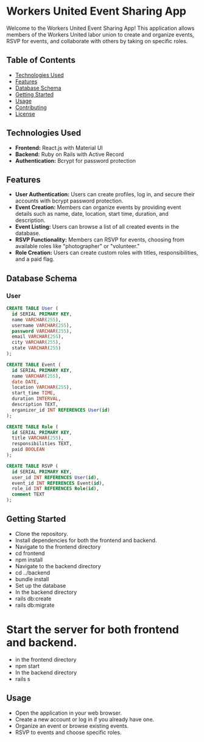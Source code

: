 # Workers United Event Sharing App

Welcome to the Workers United Event Sharing App! This application allows members of the Workers United labor union to create and organize events, RSVP for events, and collaborate with others by taking on specific roles.

## Table of Contents
- [Technologies Used](#technologies-used)
- [Features](#features)
- [Database Schema](#database-schema)
- [Getting Started](#getting-started)
- [Usage](#usage)
- [Contributing](#contributing)
- [License](#license)

## Technologies Used
- **Frontend:** React.js with Material UI
- **Backend:** Ruby on Rails with Active Record
- **Authentication:** Bcrypt for password protection

## Features
- **User Authentication:** Users can create profiles, log in, and secure their accounts with bcrypt password protection.
- **Event Creation:** Members can organize events by providing event details such as name, date, location, start time, duration, and description.
- **Event Listing:** Users can browse a list of all created events in the database.
- **RSVP Functionality:** Members can RSVP for events, choosing from available roles like "photographer" or "volunteer."
- **Role Creation:** Users can create custom roles with titles, responsibilities, and a paid flag.

## Database Schema
### User
```sql
CREATE TABLE User (
  id SERIAL PRIMARY KEY,
  name VARCHAR(255),
  username VARCHAR(255),
  password VARCHAR(255),
  email VARCHAR(255),
  city VARCHAR(255),
  state VARCHAR(255)
);

CREATE TABLE Event (
  id SERIAL PRIMARY KEY,
  name VARCHAR(255),
  date DATE,
  location VARCHAR(255),
  start_time TIME,
  duration INTERVAL,
  description TEXT,
  organizer_id INT REFERENCES User(id)
);

CREATE TABLE Role (
  id SERIAL PRIMARY KEY,
  title VARCHAR(255),
  responsibilities TEXT,
  paid BOOLEAN
);

CREATE TABLE RSVP (
  id SERIAL PRIMARY KEY,
  user_id INT REFERENCES User(id),
  event_id INT REFERENCES Event(id),
  role_id INT REFERENCES Role(id),
  comment TEXT
);
```
## Getting Started

- Clone the repository.
- Install dependencies for both the frontend and backend.
- Navigate to the frontend directory
- cd frontend
- npm install
- Navigate to the backend directory
- cd ../backend
- bundle install
- Set up the database
- In the backend directory
- rails db:create
- rails db:migrate

# Start the server for both frontend and backend.

- in the frontend directory
- npm start
- In the backend directory
- rails s

## Usage
- Open the application in your web browser.
- Create a new account or log in if you already have one.
- Organize an event or browse existing events.
- RSVP to events and choose specific roles.



